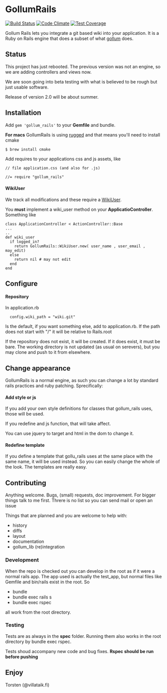 # GollumRails
[![Build Status](https://travis-ci.org/gollum/gollum_rails.svg)](https://travis-ci.org/gollum/gollum_rails)
[![Code Climate](https://codeclimate.com/github/gollum/gollum_rails/badges/gpa.svg)](https://codeclimate.com/github/gollum/gollum_rails)
[![Test Coverage](https://codeclimate.com/github/gollum/gollum_rails/badges/coverage.svg)](https://codeclimate.com/github/gollum/gollum_rails)

Gollum Rails lets you integrate a git based wiki into your application. It is 
a Ruby on Rails engine that does a subset of what [gollum](https://github.com/gollum/gollum) does.

## Status

This project has just rebooted. The previous version was not an engine, so we are adding controllers and views now.

We are soon going into beta testing with what is believed to be rough but just usable software.

Release of version 2.0 will be about summer.

## Installation

Add `gem 'gollum_rails'` to your **Gemfile** and bundle.

**For macs** GollumRails is using [rugged](https://github.com/libgit2/rugged) and that means you'll need
to install cmake

```bash
$ brew install cmake
```

Add requires to your applications css and js assets, like

```
// file application.css (and also for .js)

//= require "gollum_rails"
```

#### WikiUser

We track all modifications and these require a
[WikiUser](https://github.com/gollum/gollum_rails/blob/master/lib/gollum_rails/wiki_user.rb).

You **must** implement a wiki_user method on your **ApplicatioController**. Something like

```
class ApplicationController < ActionController::Base
...
..
def wiki_user
  if logged_in?
    return GollumRails::WikiUser.new( user_name , user_email , may_edit)
  else
    return nil # may not edit
  end
end

```

## Configure

#### Repository

In application.rb

```
  config.wiki_path = "wiki.git"
```

Is the default, if you want something else, add to application.rb.
If the path does not start with "/" it will be relative to Rails.root

If the repository does not exist, it will be created. If it does exist, it must be bare.
The working directory is not updated (as usual on serevers), but you may clone and push to it from elsewhere.

## Change appearance

GollumRails is a normal engine, as such you can change a lot by standard rails practices and ruby patching.
Sprecifically:

#### Add style or js

If you add your own style definitions for classes that gollum_rails uses, those will be used.

If you redefine and js function, that will take affect.

You can use jquery to target and html in the dom to change it.

#### Redefine template

If you define a template that gollu_rails uses at the same place with the same name, it will be used instead.
So you can easily change the whole of the look. The templates are really easy.

## Contributing

Anything welcome. Bugs, (small) requests, doc improvement. For bigger things talk to me first. 
Threre is no list so you can send mail or open an issue

Things that are planned and you are welcome to help with:

- history
- diffs
- layout
- documentation
- gollum_lib (re)integration

### Development

When the repo is checked out you can develop in the root as if it were a normal rails app.
The app used is actually the test_app, but normal files like Gemfile and bin/rails exist in the root.
So

- bundle
- bundle exec rails s
- bundle exec rspec

all work from the root directory.

### Testing

Tests are as always in the **spec** folder. Running them also works in the root directory by bundle exec rspec.

Tests shoud accompany new code and bug fixes. **Rspec should be run before pushing**

## Enjoy

Torsten (@villataik.fi)
